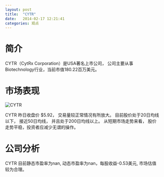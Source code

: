 ```yaml
---
layout: post
title:  "CYTR"
date:   2014-02-17 12:21:41
categories: 观点
---
```


# 简介
CYTR（CytRx Corporation）是USA著名上市公司，
公司主要从事Biotechnology行业，当前市值180.22百万美元。

# 市场表现

![CYTR](http://finviz.com/chart.ashx?t=CYTR&ty=c&ta=1&p=d&s=l)

CYTR 昨日收盘价 $5.92，
交易量较正常情况有所放大。
目前股价处于20日均线以下，
接近50日均线，
并且处于200日均线以上。
从短期市场走势来看，
股价走势平稳，投资者应减少无谓的操作。

# 公司分析
CYTR 目前静态市盈率为nan, 动态市盈率为nan，每股收益-0.53美元,
市场估值较为合理。
